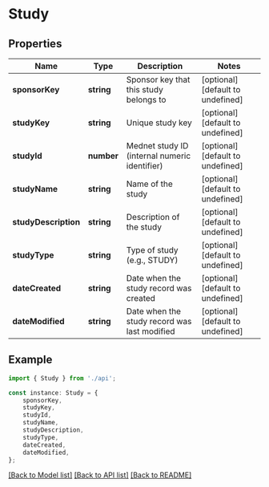# Study


## Properties

Name | Type | Description | Notes
------------ | ------------- | ------------- | -------------
**sponsorKey** | **string** | Sponsor key that this study belongs to | [optional] [default to undefined]
**studyKey** | **string** | Unique study key | [optional] [default to undefined]
**studyId** | **number** | Mednet study ID (internal numeric identifier) | [optional] [default to undefined]
**studyName** | **string** | Name of the study | [optional] [default to undefined]
**studyDescription** | **string** | Description of the study | [optional] [default to undefined]
**studyType** | **string** | Type of study (e.g., STUDY) | [optional] [default to undefined]
**dateCreated** | **string** | Date when the study record was created | [optional] [default to undefined]
**dateModified** | **string** | Date when the study record was last modified | [optional] [default to undefined]

## Example

```typescript
import { Study } from './api';

const instance: Study = {
    sponsorKey,
    studyKey,
    studyId,
    studyName,
    studyDescription,
    studyType,
    dateCreated,
    dateModified,
};
```

[[Back to Model list]](../README.md#documentation-for-models) [[Back to API list]](../README.md#documentation-for-api-endpoints) [[Back to README]](../README.md)
